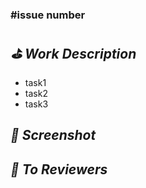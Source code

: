 ### #issue number

## *⛳️ Work Description*

- task1
- task2
- task3

## *📸 Screenshot*

<!-- 실행 사진이나 영상을 드래그하여 첨부해주세요. -->
<!-- <img src="이미지 주소" width=270 /> -->

*📢 To Reviewers*
- 